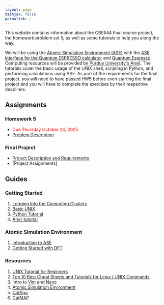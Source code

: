 ```yaml
---
layout: page
mathjax: false 
permalink: /
---
```


This website contains information about the CBE544 final course project, the homework problem set 5, as well as some tutorials to help you along the way.

We will be using the [Atomic Simulation Environment (ASE)](https://wiki.fysik.dtu.dk/ase/) with the [ASE interface for the Quantum ESPRESSO calculator](http://github.com/vossjo/ase-espresso) and [Quantum Espresso](https://www.quantum-espresso.org/). Computing resources will be provided by [Purdue University's Anvil](https://www.rcac.purdue.edu/compute/anvil). The tutorials cover the basic usage of the UNIX shell, scripting in Python, and performing calculations using ASE. As part of the requirements for the final project, you will need to have passed HW5 before even starting the final project and you will have to complete the exercises by their respective deadlines.

## Assignments ##

### Homework 5 ###
* <font color="red"> Due Thursday October 24, 2025 </font>
* [Problem Description](CBE_5440___HW5.pdf)
 
### Final Project ### 
* [Project Description and Requirements](ProjectDescription.md)
* [Project Assignments]

## Guides ##
### Getting Started ###

1. [Logging Into the Computing Clusters](https://github.com/UPennCBE544/CBE5440-2024/blob/main/Clusters.md)
2. [Basic UNIX](https://github.com/UPennCBE544/CBE5440-2024/blob/main/UNIX.md)
3. [Python Tutorial](https://github.com/UPennCBE544/CBE5440-2024/blob/main/Python.md)
4. [Anvil tutorial](Anvil_Setup.md)


### Atomic Simulation Environment ###

1. [Introduction to ASE](ASE/)
2. [Getting Started with DFT](ASE/Getting_Started/)

### Resources ###

1. [UNIX Tutorial for Beginners](http://www.ee.surrey.ac.uk/Teaching/Unix/)
2. [Top 10 Best Cheat Sheets and Tutorials for Linux / UNIX Commands](https://www.cyberciti.biz/tips/linux-unix-commands-cheat-sheets.html)
3. Intro to [Vim](https://www.cs.colostate.edu/helpdocs/vi.html) and [Nano](https://www.nano-editor.org/dist/v2.0/nano.html)
4. [Atomic Simulation Environment](https://wiki.fysik.dtu.dk/ase/)
5. [CatApp](http://slac.stanford.edu/~strabo/catapp/catapp.htm)
6. [CatMAP](https://github.com/SUNCAT-Center/catmap)
